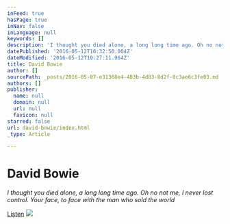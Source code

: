 ```yaml
---
inFeed: true
hasPage: true
inNav: false
inLanguage: null
keywords: []
description: 'I thought you died alone, a long long time ago. Oh no not me, I never lost control. Your face, to face with the man who sold the world'
datePublished: '2016-05-12T10:32:50.004Z'
dateModified: '2016-05-12T10:27:11.964Z'
title: David Bowie
author: []
sourcePath: _posts/2016-05-07-e31368e4-403b-4d83-8d2f-0c3ae6c3fe03.md
authors: []
publisher:
  name: null
  domain: null
  url: null
  favicon: null
starred: false
url: david-bowie/index.html
_type: Article

---
```

# David Bowie

_I thought you died alone, a long long time ago. Oh no not me, I never lost control. Your face, to face with the man who sold the world_

[Listen][0]
![](https://s3-us-west-2.amazonaws.com/the-grid-img/p/d939fb46a79e36d76f82cc6f71fc0d8913cbe14c.jpg)

[0]: https://youtu.be/HSH--SJKVQQ?t=8